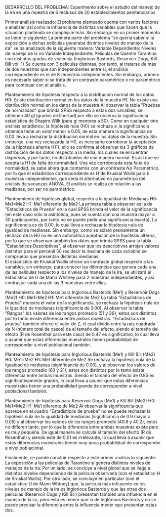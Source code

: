 DESARROLLO DEL PROBLEMA: 
Experimento sobre el estudio del manejo de la ira en una muestra de 6 reclusos de 20 establecimientos penitenciarios


Primer análisis realizado: 
El problema planteado cuenta con varios factores a analizar, así como la influencia de distintas variables que hacen que la situación 
planteada se complejice más. Sin embargo en un primer momento se tiene lo siguiente:
La primera parte del problema "se quería saber si la exposición a dichas películas generaba distintos niveles de manejo de la ira" se ha analizado de la siguiente manera:
Variable Dependiente: Niveles de manejo de la ira
Variable Independiente: Películas de Quentin Tarantino con distintos grados de violencia (Inglorious Basterds, Reservoir Dogs, Kill Bill vol. 1)
Se cuenta con 3 películas distintas, por tanto, al tratarse de más de dos muestras que son independientes entre sí, el análisis
correspondiente es el de K muestras independientes. Sin embargo, primero es necesario saber si se trata de un contraste paramétrico o no paramétrico para continuar con el análisis.

Planteamiento de hipótesis respecto a la distribución normal de los datos
H0: Existe distribución normal en los datos de la muestra 
H1: No existe una distribución normal en los datos de la muestra
Al observar la tabla "Pruebas de normalidad" que brinda SPSS respecto a estas dos variables, se obtienen 40 gl (grados de libertad)
por ello se observa la significancia estadística de Shapiro Wilk (para gl menores a 50). 
Como en cualquier otro análisis estadístico, la hipótesis nula (H0) se rechaza si la significancia obtenida tiene un valor menor a 0.05, 
de esta manera la significancia de 0.00 lleva a rechazar la distribución normal en los datos de la muestra.
Sin embargo, una vez rechazada la H0, es necesario corroborar la aceptación de la hipótesis alterna (H1), ello se confirma al observar
los 3 gráficos de distrbución de los datos respecto a la media, los cuales se encuentrar dispersos, y por tanto, no distribuidos de una
manera normal. Es así que se acepta la H1 de falta de normalidad.
Una vez corroborada esta falta de normalidad, se sabe ahora que contamos con un contraste No Paramétrico, por lo que el estadístico 
correspondiente es H de Kruskal Wallis para k muestras independientes, que sería el alternativo no paramétrico del análisis de 
varianzas ANOVA. El análisis se realiza en relación a las medianas, por ser no paramétrico. 

Planteamiento de hipótesis global, respecto a la igualdad de Medianas
H0: Me1=Me2
H1: Me1 diferente de Me2
La primera tabla a observar es la de "Estadísticos de Prueba" en la cual SPSS brinda el valor de la significancia (en este caso sólo 
la asintótica, pues se cuenta con una muestra mayor a 30 participantes, por tanto no se puede pedir una significancia exacta). La 
significancia es de 0.00, lo cual lleva a rechazar la hipótesis nula de igualdad de medianas. Sin embargo, como se aclaró previamente
un rechazo de la H0 no es una automática aceptación de la hipótesis alterna, por lo que se observan también los datos que brinda SPSS
para la tabla "Estadísticos Descriptivos", al observar que los descriptivos arrojan valores distintos para el percenil 50 (es decir
la mediana de cada variable) se comprueba que presentan distintas medianas.  
El estadístico de Kruskal Wallis ofrece un contraste global respecto a las variables, sin embargo, para conocer las diferencias que genera cada una de las películas respecto a los niveles de manejo de la ira, se utilizará el estadístico de U de Mann Whitney para
2 muestras independientes, y así contrastar cada una de las 3 muestras entre ellas. 

Planteamiento de hipótesis para Inglorious Basterds (Me1) y Reservoir Dogs (Me2)
H0: Me1=Me2
H1: Me1 diferente de Me2
La tabla "Estadísticos de Prueba" muestra el valor de la significancia, se rechaza la hipótesis nula de la igualdad de medianas (significancia de 0.00). Al observar la tabla "Rangos" los valores de los rangos promedio (51 y 29), estos son distintos por lo tanto existe diferencia entre ambas muestras. 
"Estadísticos de prueba" también ofrece el valor de Z, el cual divido entre la raíz cuadrada de N (número total de casos) da el tamaño del efecto, siendo el tamaño del efecto (R de Rosenthal para este caso) de 0.47 es significativo, lo cual lleva a asumir que estas diferencias muestrales tienen  probabilidad  de corresponder a nivel poblacional también. 

Planteamiento de hipótesis para Inglorious Basterds (Me1) y Kill Bill (Me2)
H0: Me1=Me2
H1: Me1 diferente de Me2
Se rechaza la hipótesis nula de la igualdad de medianas (significancia de 0.00), y al observar los valores de los rangos promedio (60 y 21), estos son distintos por lo tanto existe diferencia entre ambas muestras. Siendo el tamaño del efecto de 0.85 es significativamente grande, lo cual lleva a asumir que estas diferencias muestrales tienen una probabilidad grande de corresponder a nivel poblacional también.

Planteamiento de hipótesis para Reservoir Dogs (Me1) y Kill Bill (Me2)
H0: Me1=Me2
H1: Me1 diferente de Me2
Al observar la significancia que aparece en el cuadro "Estadísticos de prueba" no se puede rechazar la hipótesis nula de la igualdad de medianas (significancia de 0.9 mayor a 0.05) y al observar los valores de los rangos promedio (40.8 y 40.2), estos no difieren tanto, por lo que la diferencia entre ambas muestras existe pero es muy pequeña. 
De igual manera se calcula el tamaño del efecto (R de Rosenthal) y siendo este de 0.01 es irrelevante, lo cual lleva a asumir que estas diferencias muestrales tienen  muy poca probabilidad  de corresponder a nivel poblacional.

Finalmente, se puede concluir respecto a este primer análisis lo siguiente: La exposición a las películas de Tarantino sí genera distintos niveles de manejos de la ira. 
Por un lado, se concluye a nivel global que se llega a distintos niveles dependiendo de la película observada (con el estadístico H de Kruskal Wallis).
Por otro lado, se concluye en particular (con el estadístico U de Mann Whtney) que, la película más influyente en los niveles de manejo de la ira es Inglorious Basterds y que las otras dos películas (Reservoir Dogs y Kill Bill) presentan también una influencia en el manejo de la ira, pero esta es menor que la de Inglorious Basterds y no se puede precisar la diferencia entre la
influencia menor que presentan estas dos. 
